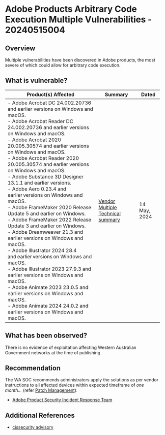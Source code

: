 # Adobe Products Arbitrary Code Execution Multiple Vulnerabilities - 20240515004

## Overview

Multiple vulnerabilities have been discovered in Adobe products, the most severe of which could allow for arbitrary code execution.

## What is vulnerable?

| Product(s) Affected                                                                                                                                                                                                                                                                                                                                                                                                                                                                                                                                                                                                                                                                                                                                                                                                                                                                                                                                                                                                                                | Summary                                                                                                                                                               | Dated        |
| -------------------------------------------------------------------------------------------------------------------------------------------------------------------------------------------------------------------------------------------------------------------------------------------------------------------------------------------------------------------------------------------------------------------------------------------------------------------------------------------------------------------------------------------------------------------------------------------------------------------------------------------------------------------------------------------------------------------------------------------------------------------------------------------------------------------------------------------------------------------------------------------------------------------------------------------------------------------------------------------------------------------------------------------------- | --------------------------------------------------------------------------------------------------------------------------------------------------------------------- | ------------ |
| - Adobe Acrobat DC 24.002.20736 and earlier versions on Windows and macOS. <br/>  - Adobe Acrobat Reader DC 24.002.20736 and earlier versions on Windows and macOS. <br/>  - Adobe Acrobat 2020 20.005.30574 and earlier versions on Windows and macOS. <br/>  - Adobe Acrobat Reader 2020 20.005.30574 and earlier versions on Windows and macOS. <br/>  - Adobe Substance 3D Designer 13.1.1 and earlier versions. <br/>  - Adobe Aero 0.23.4 and earlier versions on Windows and macOS. <br/>  - Adobe FrameMaker 2020 Release Update 5 and earlier on Windows. <br/>  - Adobe FrameMaker 2022 Release Update 3 and earlier on Windows. <br/>  - Adobe Dreamweaver 21.3 and earlier versions on Windows and macOS. <br/>  - Adobe Illustrator 2024 28.4 and earlier versions on Windows and macOS. <br/> - Adobe Illustrator 2023 27.9.3 and earlier versions on Windows and macOS. <br/>  - Adobe Animate 2023 23.0.5 and earlier versions on Windows and macOS. <br/>  - Adobe Animate 2024 24.0.2 and earlier versions on Windows and macOS. | [Vendor Multiple Technical summary](https://www.cisecurity.org/advisory/multiple-vulnerabilities-in-adobe-products-could-allow-for-arbitrary-code-execution_2024-054) | 14 May, 2024 |

## What has been observed?

There is no evidence of exploitation affecting Western Australian Government networks at the time of publishing.

## Recommendation

The WA SOC recommends administrators apply the solutions as per vendor instructions to all affected devices within expected timeframe of *one month...* (refer [Patch Management](../guidelines/patch-management.md)):

- [Adobe Prpduct Security Incident Response Team](https://helpx.adobe.com/security/Home.html)

## Additional References

- [cissecurity advisory](https://www.cisecurity.org/advisory/multiple-vulnerabilities-in-adobe-products-could-allow-for-arbitrary-code-execution_2024-054)
